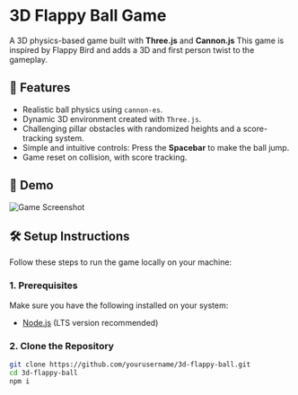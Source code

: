 # 3D Flappy Ball Game

A 3D physics-based game built with **Three.js** and **Cannon.js** This game is inspired by Flappy Bird and adds a 3D and first person twist to the gameplay.

## 🚀 Features
- Realistic ball physics using `cannon-es`.
- Dynamic 3D environment created with `Three.js`.
- Challenging pillar obstacles with randomized heights and a score-tracking system.
- Simple and intuitive controls: Press the **Spacebar** to make the ball jump.
- Game reset on collision, with score tracking.

## 📸 Demo
![Game Screenshot](https://i.imgur.com/dmGbtdc.png)

## 🛠️ Setup Instructions

Follow these steps to run the game locally on your machine:

### 1. Prerequisites
Make sure you have the following installed on your system:
- [Node.js](https://nodejs.org/) (LTS version recommended)

### 2. Clone the Repository
```bash
git clone https://github.com/yourusername/3d-flappy-ball.git
cd 3d-flappy-ball
npm i
